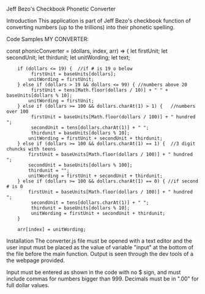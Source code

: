 Jeff Bezo's Checkbook Phonetic Converter

Introduction
This application is part of Jeff Bezo's checkbook function of converting numbers (up to the trillions) into their phonetic spelling.

Code Samples
MY CONVERTER:

const phonicConverter = (dollars, index, arr) => { let firstUnit; let secondUnit; let thirdunit; let unitWording; let text;

        if (dollars <= 19) {  //if # is 19 o below
             firstUnit = baseUnits[dollars];
            unitWording = firstUnit;
        } else if (dollars > 19 && dollars <= 99) { //numbers above 20
             firstUnit = tens[Math.floor(dollars / 10)] + " " + baseUnits[dollars % 10];       
            unitWording = firstUnit;
        } else if (dollars >= 100 && dollars.charAt(1) > 1) {   //numbers over 100
             firstUnit = baseUnits[Math.floor(dollars / 100)] + " hundred ";
             secondUnit = tens[dollars.charAt(1)] + " ";
             thirdunit = baseUnits[dollars % 10];               
            unitWording = firstUnit + secondUnit + thirdunit;
        } else if (dollars >= 100 && dollars.charAt(1) == 1) {  //3 digit chuncks with teens
            firstUnit = baseUnits[Math.floor(dollars / 100)] + " hundred ";
            secondUnit = baseUnits[dollars % 100];
            thirdunit = "";              
            unitWording = firstUnit + secondUnit + thirdunit;
        } else if (dollars >= 100 && dollars.charAt(1) == 0) { //if second # is 0
            firstUnit = baseUnits[Math.floor(dollars / 100)] + " hundred ";
             secondUnit = tens[dollars.charAt(1)] + " ";
             thirdunit = baseUnits[dollars % 10];
             unitWording = firstUnit + secondUnit + thirdunit;
        }

        arr[index] = unitWording;
Installation
The converter.js file must be opened with a text editor and the user input must be placed as the value of variable "input" at the bottom of the file before the main function. Output is seen through the dev tools of a the webpage provided.

Input must be entered as shown in the code with no $ sign, and must include commas for numbers bigger than 999. Decimals must be in ".00" for full dollar values.
